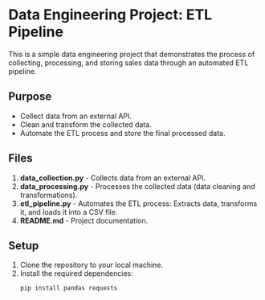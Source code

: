 # Data Engineering Project: ETL Pipeline

This is a simple data engineering project that demonstrates the process of collecting, processing, and storing sales data through an automated ETL pipeline.

## Purpose
- Collect data from an external API.
- Clean and transform the collected data.
- Automate the ETL process and store the final processed data.

## Files
1. **data_collection.py** - Collects data from an external API.
2. **data_processing.py** - Processes the collected data (data cleaning and transformations).
3. **etl_pipeline.py** - Automates the ETL process: Extracts data, transforms it, and loads it into a CSV file.
4. **README.md** - Project documentation.

## Setup
1. Clone the repository to your local machine.
2. Install the required dependencies:
   ```bash
   pip install pandas requests

